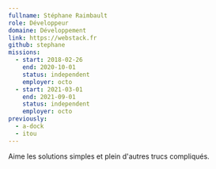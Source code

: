 ```yaml
---
fullname: Stéphane Raimbault
role: Développeur
domaine: Développement
link: https://webstack.fr
github: stephane
missions:
  - start: 2018-02-26
    end: 2020-10-01
    status: independent
    employer: octo
  - start: 2021-03-01
    end: 2021-09-01
    status: independent
    employer: octo
previously:
  - a-dock
  - itou
---
```


Aime les solutions simples et plein d'autres trucs compliqués.
